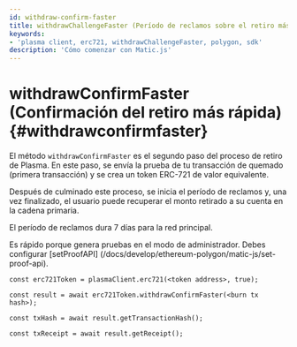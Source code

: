 ```yaml
---
id: withdraw-confirm-faster
title: withdrawChallengeFaster (Período de reclamos sobre el retiro más corto)
keywords:
- 'plasma client, erc721, withdrawChallengeFaster, polygon, sdk'
description: 'Cómo comenzar con Matic.js'
---
```


# withdrawConfirmFaster (Confirmación del retiro más rápida) {#withdrawconfirmfaster}

El método `withdrawConfirmFaster` es el segundo paso del proceso de retiro de Plasma. En este paso, se envía la prueba de tu transacción de quemado (primera transacción) y se crea un token ERC-721 de valor equivalente.

Después de culminado este proceso, se inicia el período de reclamos y, una vez finalizado, el usuario puede recuperar el monto retirado a su cuenta en la cadena primaria.

El período de reclamos dura 7 días para la red principal.

<div class="highlight mb-20px mt-20px">
Es rápido porque genera pruebas en el modo de administrador. Debes configurar [setProofAPI] (/docs/develop/ethereum-polygon/matic-js/set-proof-api).
</div>

```
const erc721Token = plasmaClient.erc721(<token address>, true);

const result = await erc721Token.withdrawConfirmFaster(<burn tx hash>);

const txHash = await result.getTransactionHash();

const txReceipt = await result.getReceipt();

```
